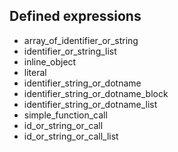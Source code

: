 ## Defined expressions

- array_of_identifier_or_string
- identifier_or_string_list
- inline_object
- literal
- identifier_string_or_dotname
- identifier_string_or_dotname_block
- identifier_string_or_dotname_list
- simple_function_call
- id_or_string_or_call
- id_or_string_or_call_list
